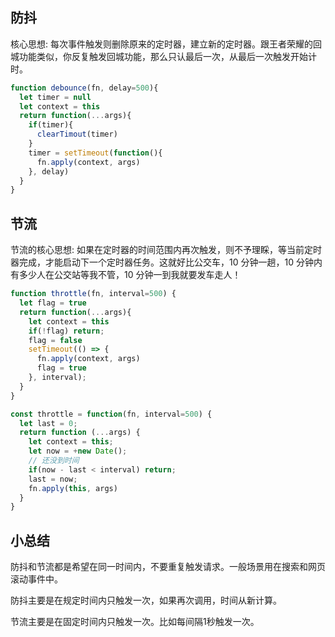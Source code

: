 ## 防抖
核心思想: 每次事件触发则删除原来的定时器，建立新的定时器。跟王者荣耀的回城功能类似，你反复触发回城功能，那么只认最后一次，从最后一次触发开始计时。
```javascript
function debounce(fn, delay=500){
  let timer = null
  let context = this
  return function(...args){
    if(timer){
      clearTimout(timer)
    }
    timer = setTimeout(function(){
      fn.apply(context, args)
    }, delay)
  }
}
```

## 节流
节流的核心思想: 如果在定时器的时间范围内再次触发，则不予理睬，等当前定时器完成，才能启动下一个定时器任务。这就好比公交车，10 分钟一趟，10 分钟内有多少人在公交站等我不管，10 分钟一到我就要发车走人！

```javascript
function throttle(fn, interval=500) {
  let flag = true
  return function(...args){
    let context = this
    if(!flag) return;
    flag = false
    setTimeout(() => {
      fn.apply(context, args)
      flag = true
    }, interval);
  }
}
```

```javascript
const throttle = function(fn, interval=500) {
  let last = 0;
  return function (...args) {
    let context = this;
    let now = +new Date();
    // 还没到时间
    if(now - last < interval) return;
    last = now;
    fn.apply(this, args)
  }
}
```


## 小总结

防抖和节流都是希望在同一时间内，不要重复触发请求。一般场景用在搜索和网页滚动事件中。

防抖主要是在规定时间内只触发一次，如果再次调用，时间从新计算。

节流主要是在固定时间内只触发一次。比如每间隔1秒触发一次。